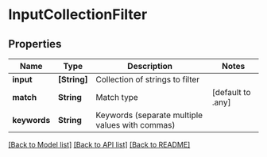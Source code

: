 # InputCollectionFilter

## Properties
Name | Type | Description | Notes
------------ | ------------- | ------------- | -------------
**input** | **[String]** | Collection of strings to filter | 
**match** | **String** | Match type | [default to .any]
**keywords** | **String** | Keywords (separate multiple values with commas) | 

[[Back to Model list]](../README.md#documentation-for-models) [[Back to API list]](../README.md#documentation-for-api-endpoints) [[Back to README]](../README.md)


